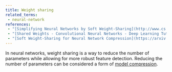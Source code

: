```yaml
---
title: Weight sharing
related_terms:
 - neural-network
references:
 - "[Simplifying Neural Networks by Soft Weight-Sharing](http://www.cs.toronto.edu/~fritz/absps/sunspots.pdf)"
 - "[Shared Weights - Convolutional Neural Networks - Deep Learning Tutorial](http://deeplearning.net/tutorial/lenet.html#shared-weights)"
 - "[Soft Weight-Sharing for Neural Network Compression](https://arxiv.org/abs/1702.04008)"
---
```

In neural networks, weight sharing is a way to reduce the number of parameters while allowing
for more robust feature detection. Reducing the number of parameters can be
considered a form of [model compression](/terms/model-compression/).
